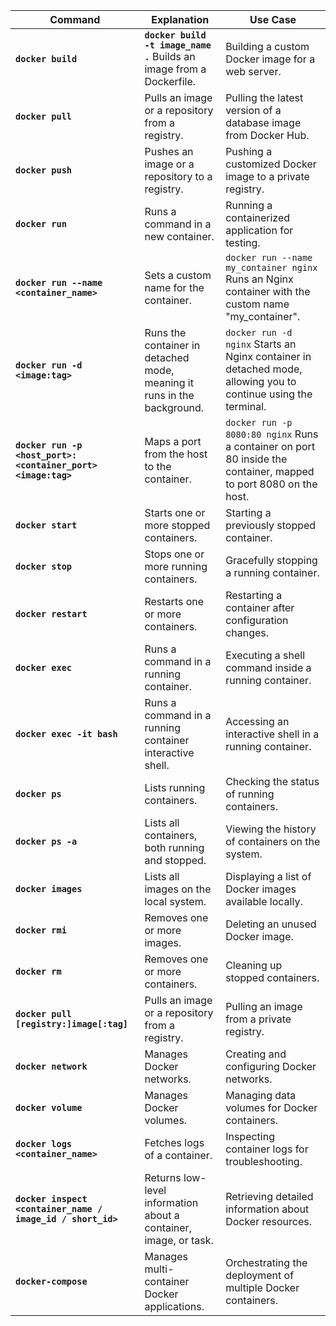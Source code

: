 | Command | Explanation | Use Case |
|---|---|---|
| **`docker build`** | **`docker build -t image_name .`** Builds an image from a Dockerfile. | Building a custom Docker image for a web server. |
| **`docker pull`** | Pulls an image or a repository from a registry. | Pulling the latest version of a database image from Docker Hub. |
| **`docker push`** | Pushes an image or a repository to a registry. | Pushing a customized Docker image to a private registry. |
| **`docker run`** | Runs a command in a new container. | Running a containerized application for testing. |
| **`docker run --name <container_name>`** | Sets a custom name for the container. | `docker run --name my_container nginx` Runs an Nginx container with the custom name "my_container". |
| **`docker run -d <image:tag>`** | Runs the container in detached mode, meaning it runs in the background. | `docker run -d nginx` Starts an Nginx container in detached mode, allowing you to continue using the terminal. |
| **`docker run -p <host_port>:<container_port> <image:tag>`** | Maps a port from the host to the container. | `docker run -p 8080:80 nginx` Runs a container on port 80 inside the container, mapped to port 8080 on the host. |
| **`docker start`** | Starts one or more stopped containers. | Starting a previously stopped container. |
| **`docker stop`** | Stops one or more running containers. | Gracefully stopping a running container. |
| **`docker restart`** | Restarts one or more containers. | Restarting a container after configuration changes. |
| **`docker exec`** | Runs a command in a running container. | Executing a shell command inside a running container. |
| **`docker exec -it bash`** | Runs a command in a running container interactive shell. | Accessing an interactive shell in a running container. |
| **`docker ps`** | Lists running containers. | Checking the status of running containers. |
| **`docker ps -a`** | Lists all containers, both running and stopped. | Viewing the history of containers on the system. |
| **`docker images`** | Lists all images on the local system. | Displaying a list of Docker images available locally. |
| **`docker rmi`** | Removes one or more images. | Deleting an unused Docker image. |
| **`docker rm`** | Removes one or more containers. | Cleaning up stopped containers. |
| **`docker pull [registry:]image[:tag]`** | Pulls an image or a repository from a registry. | Pulling an image from a private registry. |
| **`docker network`** | Manages Docker networks. | Creating and configuring Docker networks. |
| **`docker volume`** | Manages Docker volumes. | Managing data volumes for Docker containers. |
| **`docker logs <container_name>`** | Fetches logs of a container. | Inspecting container logs for troubleshooting. |
| **`docker inspect <container_name / image_id / short_id>`** | Returns low-level information about a container, image, or task. | Retrieving detailed information about Docker resources. |
| **`docker-compose`** | Manages multi-container Docker applications. | Orchestrating the deployment of multiple Docker containers. |
